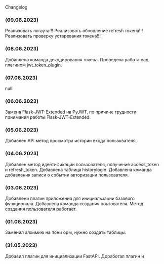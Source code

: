 Changelog

### (09.06.2023)
Реализовать логаута!!!
Реализовать обновление refresh токена!!!
Реализовать проверку устаревания токена!!!


### (08.06.2023)
Добавлена команда декодирования токена.
Проведена работа над плагином jwt_token_plugin.


### (07.06.2023)
null


### (06.06.2023)
Замена Flask-JWT-Extended на PyJWT, по причине трудности понимания работы Flask-JWT-Extended.


### (05.06.2023)
Добавлен API метод просмотра истории входа пользователя,

### (04.06.2023)
Добавлен метод идентификации пользователя, 
получение access_token и refresh_token.
Добавлена таблица historylogin.
Добавлена команда добавления записи о событии авторизации пользователя.


### (03.06.2023)
Добавлени плагин приложения для инициальзации базового функционала.
Добавлена команда создания поьзователя.
Метод создания пользователя работает.


### (01.06.2023)
Заменил алхимию на пони орм, нужно создать таблицы.


### (31.05.2023)
Добавил плагин для инициализации FastAPI.
Доработал плагин и